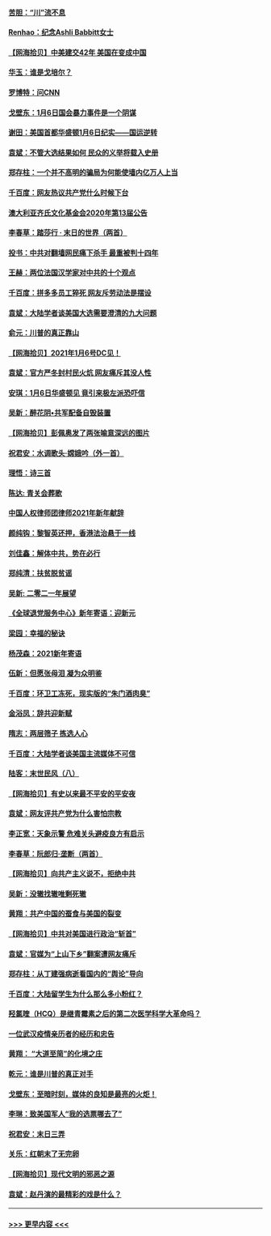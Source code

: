 #### [苦胆：“川”流不息](../pages/nsc993/n12678388.md?t=01110302) 
#### [Renhao：纪念Ashli Babbitt女士](../pages/nsc993/n12678359.md?t=01110302) 
#### [【网海拾贝】中美建交42年 美国在变成中国](../pages/nsc993/n12678324.md?t=01110302) 
#### [华玉：谁是戈培尔？](../pages/nsc993/n12677515.md?t=01110302) 
#### [罗博特：问CNN](../pages/nsc993/n12677172.md?t=01110302) 
#### [戈壁东：1月6日国会暴力事件是一个阴谋](../pages/nsc993/n12674639.md?t=01110302) 
#### [谢田：美国首都华盛顿1月6日纪实——国运逆转](../pages/nsc993/n12673190.md?t=01110302) 
#### [袁斌：不管大选结果如何 民众的义举将载入史册](../pages/nsc993/n12672787.md?t=01110302) 
#### [郑存柱：一个并不高明的骗局为何能使墙内亿万人上当](../pages/nsc993/n12671449.md?t=01110302) 
#### [千百度：网友热议共产党什么时候下台](../pages/nsc993/n12670442.md?t=01110302) 
#### [澳大利亚齐氏文化基金会2020年第13届公告](../pages/nsc993/n12670273.md?t=01110302) 
#### [李春草：踏莎行 · 末日的世界（两首）](../pages/nsc993/n12670253.md?t=01110302) 
#### [投书：中共对翻墙网民痛下杀手 最重被判十四年](../pages/nsc993/n12670190.md?t=01110302) 
#### [王赫：两位法国汉学家对中共的十个观点](../pages/nsc993/n12669593.md?t=01110302) 
#### [千百度：拼多多员工猝死 网友斥劳动法是摆设](../pages/nsc993/n12668081.md?t=01110302) 
#### [袁斌：大陆学者谈美国大选需要澄清的九大问题](../pages/nsc993/n12668023.md?t=01110302) 
#### [俞元：川普的真正靠山](../pages/nsc993/n12668000.md?t=01110302) 
#### [【网海拾贝】2021年1月6号DC见！](../pages/nsc993/n12664957.md?t=01110302) 
#### [袁斌：官方严冬封村民火炕 网友痛斥其没人性](../pages/nsc993/n12664882.md?t=01110302) 
#### [安琪：1月6日华盛顿见 竟引来极左派恐吓信](../pages/nsc993/n12664831.md?t=01110302) 
#### [吴新：醉花阴•共军配备自毁装置](../pages/nsc993/n12664766.md?t=01110302) 
#### [【网海拾贝】彭佩奥发了两张喻意深远的图片](../pages/nsc993/n12663515.md?t=01110302) 
#### [祝君安：水调歌头·嫦娥吟（外一首）](../pages/nsc993/n12663345.md?t=01110302) 
#### [理悟：诗三首](../pages/nsc993/n12663334.md?t=01110302) 
#### [陈达: 青关会葬歌](../pages/nsc993/n12663305.md?t=01110302) 
#### [中国人权律师团律师2021年新年献辞](../pages/nsc993/n12661792.md?t=01110302) 
#### [颜纯钩：黎智英还押，香港法治悬于一线](../pages/nsc993/n12661371.md?t=01110302) 
#### [刘佳鑫：解体中共，势在必行](../pages/nsc993/n12661335.md?t=01110302) 
#### [郑纯清：扶贫脱贫谣](../pages/nsc993/n12658729.md?t=01110302) 
#### [吴新: 二零二一年展望](../pages/nsc993/n12658664.md?t=01110302) 
#### [《全球退党服务中心》新年寄语：迎新元](../pages/nsc993/n12658408.md?t=01110302) 
#### [梁园：幸福的秘诀](../pages/nsc993/n12658061.md?t=01110302) 
#### [杨茂森：2021新年寄语](../pages/nsc993/n12658128.md?t=01110302) 
#### [伍新：但愿张母泪 凝为众明鉴](../pages/nsc993/n12656861.md?t=01110302) 
#### [千百度：环卫工冻死，现实版的“朱门酒肉臭”](../pages/nsc993/n12655588.md?t=01110302) 
#### [金浴凤：辞共迎新赋](../pages/nsc993/n12653369.md?t=01110302) 
#### [隋志：两层筛子 拣选人心](../pages/nsc993/n12653341.md?t=01110302) 
#### [千百度：大陆学者谈美国主流媒体不可信](../pages/nsc993/n12651269.md?t=01110302) 
#### [陆客：末世民风（八）](../pages/nsc993/n12648233.md?t=01110302) 
#### [【网海拾贝】有史以来最不平安的平安夜](../pages/nsc993/n12647164.md?t=01110302) 
#### [袁斌：网友评共产党为什么害怕宗教](../pages/nsc993/n12647003.md?t=01110302) 
#### [李正宽：天象示警 危难关头避疫良方有启示](../pages/nsc993/n12646262.md?t=01110302) 
#### [李春草：阮郎归‧垄断（两首）](../pages/nsc993/n12646302.md?t=01110302) 
#### [【网海拾贝】向共产主义说不，拒绝中共](../pages/nsc993/n12645941.md?t=01110302) 
#### [吴新：没辙找辙唯剩死辙](../pages/nsc993/n12643919.md?t=01110302) 
#### [黄翔：共产中国的蚕食与美国的裂变](../pages/nsc993/n12643727.md?t=01110302) 
#### [【网海拾贝】中共对美国进行政治“斩首”](../pages/nsc993/n12642290.md?t=01110302) 
#### [袁斌：官媒为“上山下乡”翻案遭网友痛斥](../pages/nsc993/n12642071.md?t=01110302) 
#### [郑存柱：从丁建强病逝看国内的“舆论”导向](../pages/nsc993/n12640944.md?t=01110302) 
#### [千百度：大陆留学生为什么那么多小粉红？](../pages/nsc993/n12639306.md?t=01110302) 
#### [羟氯喹（HCQ）是继青霉素之后的第二次医学科学大革命吗？](../pages/nsc993/n12638564.md?t=01110302) 
#### [一位武汉疫情亲历者的经历和忠告](../pages/nsc993/n12639029.md?t=01110302) 
#### [黄翔： “大道至简”的化境之庄](../pages/nsc993/n12637541.md?t=01110302) 
#### [乾元：谁是川普的真正对手](../pages/nsc993/n12637090.md?t=01110302) 
#### [戈壁东：至暗时刻，媒体的良知是最亮的火炬！](../pages/nsc993/n12637042.md?t=01110302) 
#### [李琳：致美国军人“我的选票哪去了”](../pages/nsc993/n12635351.md?t=01110302) 
#### [祝君安：末日三弄](../pages/nsc993/n12635324.md?t=01110302) 
#### [关乐：红朝末了无完卵](../pages/nsc993/n12635315.md?t=01110302) 
#### [【网海拾贝】现代文明的邪恶之源](../pages/nsc993/n12634425.md?t=01110302) 
#### [袁斌：赵丹演的最精彩的戏是什么？](../pages/nsc993/n12633316.md?t=01110302) 

----
#### [ >>> 更早内容 <<< ](../indexes/nsc993-earlier.md)
